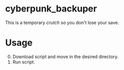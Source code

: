 # cyberpunk_backuper

This is a temporary *crutch* so you don't lose your save.

# Usage

0. Download script and move in the desired directory.
1. Run script.

